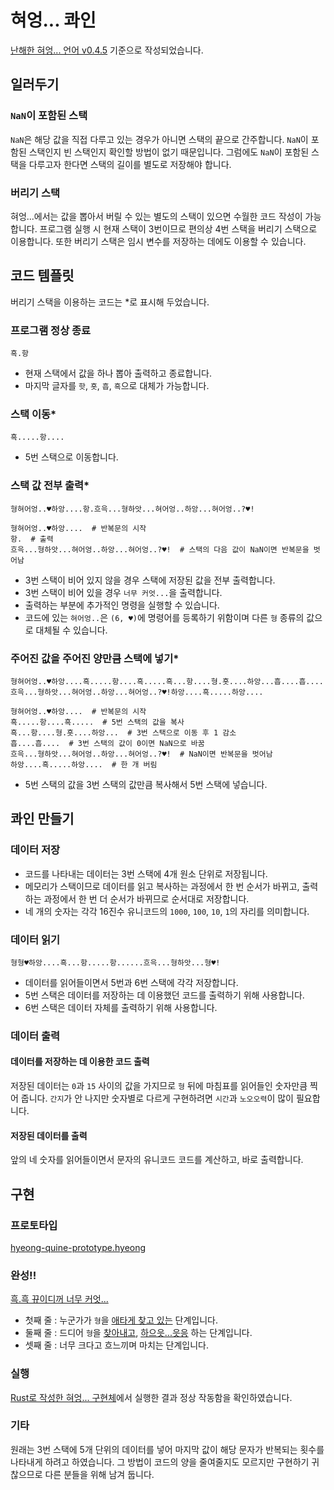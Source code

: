 # 혀엉... 콰인

[난해한 혀엉... 언어 v0.4.5](https://gist.github.com/xnuk/d9f883ede568d97caa158255e4b4d069) 기준으로 작성되었습니다.

## 일러두기
### `NaN`이 포함된 스택
`NaN`은 해당 값을 직접 다루고 있는 경우가 아니면 스택의 끝으로 간주합니다. `NaN`이 포함된 스택인지 빈 스택인지 확인할 방법이 없기 때문입니다. 그럼에도 `NaN`이 포함된 스택을 다루고자 한다면 스택의 길이를 별도로 저장해야 합니다.

### 버리기 스택
혀엉...에서는 값을 뽑아서 버릴 수 있는 별도의 스택이 있으면 수월한 코드 작성이 가능합니다. 프로그램 실행 시 현재 스택이 3번이므로 편의상 4번 스택을 버리기 스택으로 이용합니다. 또한 버리기 스택은 임시 변수를 저장하는 데에도 이용할 수 있습니다.

## 코드 템플릿
버리기 스택을 이용하는 코드는 *로 표시해 두었습니다.

### 프로그램 정상 종료
```
흑.항
```
- 현재 스택에서 값을 하나 뽑아 출력하고 종료합니다.
- 마지막 글자를 `핫`, `흣`, `흡`, `흑`으로 대체가 가능합니다.

### 스택 이동*
```
흑.....항....
```
- 5번 스택으로 이동합니다.

### 스택 값 전부 출력*
```
형혀어엉..♥하앙....항.흐윽...형하앗...혀어엉..하앙...혀어엉..?♥!
```
```
형혀어엉..♥하앙....  # 반복문의 시작
항.  # 출력
흐윽...형하앗...혀어엉..하앙...혀어엉..?♥!  # 스택의 다음 값이 NaN이면 반복문을 벗어남
```
- 3번 스택이 비어 있지 않을 경우 스택에 저장된 값을 전부 출력합니다.
- 3번 스택이 비어 있을 경우 `너무 커엇...`을 출력합니다.
- 출력하는 부분에 추가적인 명령을 실행할 수 있습니다.
- 코드에 있는 `혀어엉..`은 `(6, ♥)`에 명령어를 등록하기 위함이며  다른 `형` 종류의 값으로 대체될 수 있습니다.

### 주어진 값을 주어진 양만큼 스택에 넣기*
```
형혀어엉..♥하앙....흑.....항....흑.....흑...항....형.흣....하앙...흡....흡....흐윽...형하앗...혀어엉..하앙...혀어엉..?♥!하앙....흑.....하앙....
```
```
형혀어엉..♥하앙....  # 반복문의 시작
흑.....항....흑.....  # 5번 스택의 값을 복사
흑...항....형.흣....하앙...  # 3번 스택으로 이동 후 1 감소
흡....흡....  # 3번 스택의 값이 0이면 NaN으로 바꿈
흐윽...형하앗...혀어엉..하앙...혀어엉..?♥!  # NaN이면 반복문을 벗어남
하앙....흑.....하앙....  # 한 개 버림
```
- 5번 스택의 값을 3번 스택의 값만큼 복사해서 5번 스택에 넣습니다.

## 콰인 만들기
### 데이터 저장
- 코드를 나타내는 데이터는 3번 스택에 4개 원소 단위로 저장됩니다.
- 메모리가 스택이므로 데이터를 읽고 복사하는 과정에서 한 번 순서가 바뀌고, 출력하는 과정에서 한 번 더 순서가 바뀌므로 순서대로 저장합니다.
- 네 개의 숫자는 각각 16진수 유니코드의 `1000`, `100`, `10`, `1`의 자리를 의미합니다.

### 데이터 읽기
```
형형♥하앙....흑...항.....항......흐윽...형하앗...형♥!
```
- 데이터를 읽어들이면서 5번과 6번 스택에 각각 저장합니다.
- 5번 스택은 데이터를 저장하는 데 이용했던 코드를 출력하기 위해 사용합니다.
- 6번 스택은 데이터 자체를 출력하기 위해 사용합니다.

### 데이터 출력
#### 데이터를 저장하는 데 이용한 코드 출력
저장된 데이터는 `0`과 `15` 사이의 값을 가지므로 `형` 뒤에 마침표를 읽어들인 숫자만큼 찍어 줍니다. `간지`가 안 나지만 숫자별로 다르게 구현하려면 `시간`과 `노오오력`이 많이 필요합니다.

#### 저장된 데이터를 출력
앞의 네 숫자를 읽어들이면서 문자의 유니코드 코드를 계산하고, 바로 출력합니다.

## 구현
### 프로토타입
[hyeong-quine-prototype.hyeong](hyeong-quine-prototype.hyeong.txt)

### 완성!!
[흑.흑 뀨이디꺼 너무 커엇...](hyeong-quine.hyeong.txt)
- 첫째 줄 : 누군가가 `형`을 [애타게 찾고 있는](hyeong-quine-howto.md#데이터-저장) 단계입니다.
- 둘째 줄 : 드디어 `형`을 [찾아내고](hyeong-quine-howto.md#데이터-읽기), [하으읏...읏응](hyeong-quine-howto.md#데이터-출력) 하는 단계입니다.
- 셋째 줄 : 너무 크다고 흐느끼며 마치는 단계입니다.

### 실행
[Rust로 작성한 혀엉... 구현체](https://github.com/VBChunguk/hyeong-rs)에서 실행한 결과 정상 작동함을 확인하였습니다.

### 기타
원래는 3번 스택에 5개 단위의 데이터를 넣어 마지막 값이 해당 문자가 반복되는 횟수를 나타내게 하려고 하였습니다. 그 방법이 코드의 양을 줄여줄지도 모르지만 구현하기 귀찮으므로 다른 분들을 위해 남겨 둡니다.
